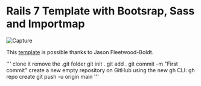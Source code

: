 # Rails 7 Template with Bootsrap, Sass and Importmap

![Capture](https://user-images.githubusercontent.com/78493094/150114101-377dc0b5-badf-44d7-87a7-fd0fbe6497ac.PNG)

This [template](https://jasonfleetwoodboldt.com/courses/stepping-up-rails/rails-7-bootstrap-with-sprockets-importmap-with-sassc-rails/) is possible thanks to Jason Fleetwood-Boldt.

'''
clone it
remove the .git folder
git init .
git add .
git commit -m "First commit"
create a new empty repository on GitHub using the new gh CLI: gh repo create
git push -u origin main
'''
